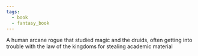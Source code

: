 ```yaml
---
tags:
  - book
  - fantasy_book
---
```

A human arcane rogue that studied magic and the druids, often getting into trouble with the law of the kingdoms for stealing academic material